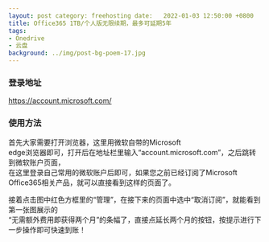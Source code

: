 ```yaml
---
layout: post category: freehosting date:   2022-01-03 12:50:00 +0800
title: Office365 1TB/个人版无限续期，最多可延期5年
tags:
- Onedrive
- 云盘
background: ../img/post-bg-poem-17.jpg
---
```




### 登录地址<br>
https://account.microsoft.com/

### 使用方法<br>
首先大家需要打开浏览器，这里用微软自带的Microsoft <br>
edge浏览器即可，打开后在地址栏里输入“account.microsoft.com”，之后跳转到微软账户页面，<br>
在这里登录自己常用的微软账户后即可，如果您之前已经订阅了Microsoft <br>Office365相关产品，就可以直接看到这样的页面了。<br>

接着点击图中红色方框里的“管理”，在接下来的页面中选中“取消订阅”，就能看到第一张图展示的<br>
“无需额外费用即获得两个月”的条幅了，直接点延长两个月的按钮，按提示进行下一步操作即可快速到账！<br>